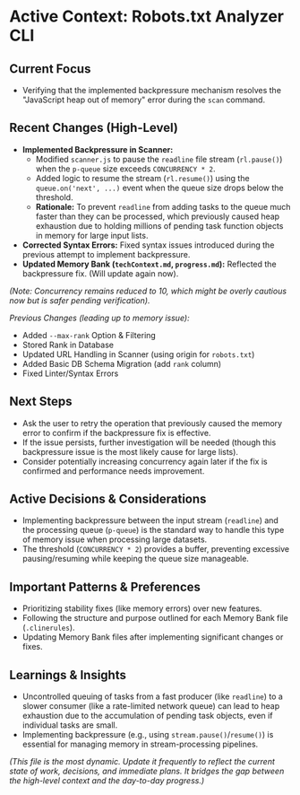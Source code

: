 # Active Context: Robots.txt Analyzer CLI

## Current Focus

- Verifying that the implemented backpressure mechanism resolves the "JavaScript heap out of memory" error during the `scan` command.

## Recent Changes (High-Level)

- **Implemented Backpressure in Scanner:**
  - Modified `scanner.js` to pause the `readline` file stream (`rl.pause()`) when the `p-queue` size exceeds `CONCURRENCY * 2`.
  - Added logic to resume the stream (`rl.resume()`) using the `queue.on('next', ...)` event when the queue size drops below the threshold.
  - **Rationale:** To prevent `readline` from adding tasks to the queue much faster than they can be processed, which previously caused heap exhaustion due to holding millions of pending task function objects in memory for large input lists.
- **Corrected Syntax Errors:** Fixed syntax issues introduced during the previous attempt to implement backpressure.
- **Updated Memory Bank (`techContext.md`, `progress.md`):** Reflected the backpressure fix. (Will update again now).

_(Note: Concurrency remains reduced to 10, which might be overly cautious now but is safer pending verification)._

_Previous Changes (leading up to memory issue):_

- Added `--max-rank` Option & Filtering
- Stored Rank in Database
- Updated URL Handling in Scanner (using origin for `robots.txt`)
- Added Basic DB Schema Migration (add `rank` column)
- Fixed Linter/Syntax Errors

## Next Steps

- Ask the user to retry the operation that previously caused the memory error to confirm if the backpressure fix is effective.
- If the issue persists, further investigation will be needed (though this backpressure issue is the most likely cause for large lists).
- Consider potentially increasing concurrency again later if the fix is confirmed and performance needs improvement.

## Active Decisions & Considerations

- Implementing backpressure between the input stream (`readline`) and the processing queue (`p-queue`) is the standard way to handle this type of memory issue when processing large datasets.
- The threshold (`CONCURRENCY * 2`) provides a buffer, preventing excessive pausing/resuming while keeping the queue size manageable.

## Important Patterns & Preferences

- Prioritizing stability fixes (like memory errors) over new features.
- Following the structure and purpose outlined for each Memory Bank file (`.clinerules`).
- Updating Memory Bank files after implementing significant changes or fixes.

## Learnings & Insights

- Uncontrolled queuing of tasks from a fast producer (like `readline`) to a slower consumer (like a rate-limited network queue) can lead to heap exhaustion due to the accumulation of pending task objects, even if individual tasks are small.
- Implementing backpressure (e.g., using `stream.pause()`/`resume()`) is essential for managing memory in stream-processing pipelines.

_(This file is the most dynamic. Update it frequently to reflect the current state of work, decisions, and immediate plans. It bridges the gap between the high-level context and the day-to-day progress.)_
